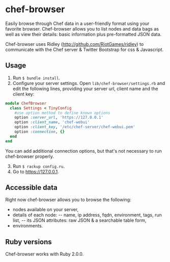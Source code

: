 chef-browser
============

Easily browse through Chef data in a user-friendly format using your favorite browser. Chef-browser allows you to list nodes and data bags as well as view their details: basic information plus pre-formatted JSON data.

Chef-browser uses Ridley (http://github.com/RiotGames/ridley) to communicate with the Chef server & Twitter Bootstrap for css & Javascript.

## Usage ##

1. Run `$ bundle install`.
2. Configure your server settings. Open `lib/chef-browser/settings.rb` and edit the following lines, providing your server url, client name and the client key:

```ruby
module ChefBrowser
  class Settings < TinyConfig
    #use option method to define known options
    option :server_url, 'https://127.0.0.1'
    option :client_name, 'chef-webui'
    option :client_key, '/etc/chef-server/chef-webui.pem'
    option :connection, {}
  end
end
```

You can add additional connection options, but that's not necessary to run chef-browser properly.

3. Run `$ rackup config.ru`.
4. Go to https://127.0.0.1.

## Accessible data ##

Right now chef-browser allows you to browse the following:
- nodes available on your server,
- details of each node:
  -- name, ip address, fqdn, environment, tags, run list,
  -- its JSON attributes: raw JSON & a searchable table form,
- environments.

## Ruby versions ##

Chef-browser works with Ruby 2.0.0.
